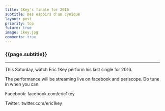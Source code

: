 ```yaml
---
title: 1Key's finale for 2016
subtitle: Des espoirs d'un cynique
layout: post
priority: top
future: true
image: 1key.jpg
comments: true
---
```



### {{page.subtitle}}
<hr/>


This Saturday, watch Eric 1Key perform his last single for 2016.

The performance will be streaming live on facebook and periscope.
Do tune in when you can.


Facebook: facebook.com/eric1key

Twitter: twitter.com/eric1key
